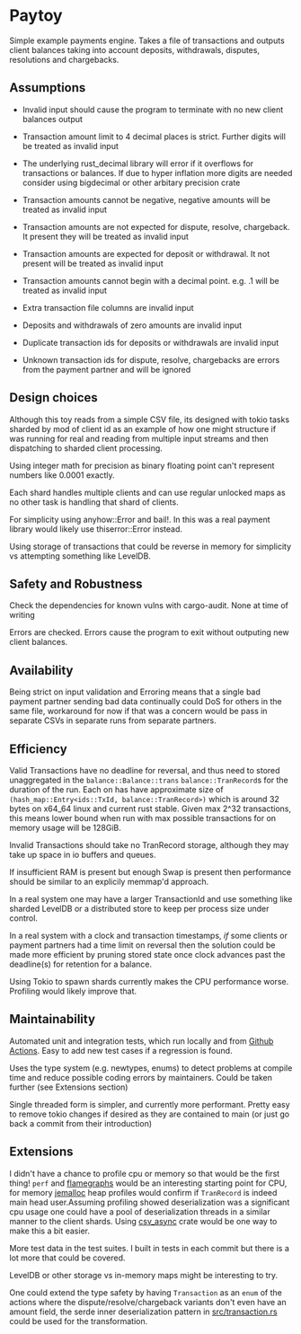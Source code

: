# Paytoy
Simple example payments engine. Takes a file of transactions and outputs client balances taking into account deposits, withdrawals, disputes, resolutions and chargebacks.

## Assumptions

* Invalid input should cause the program to terminate with no new client balances output

* Transaction amount limit to 4 decimal places is strict. Further digits will be treated as invalid input

* The underlying rust_decimal library will error if it overflows for transactions or balances.  If due to hyper inflation more digits are needed consider using bigdecimal or other arbitary precision crate

* Transaction amounts cannot be negative, negative amounts will be treated as invalid input

* Transaction amounts are not expected for dispute, resolve, chargeback. It present they will be treated as invalid input

* Transaction amounts are expected for deposit or withdrawal. It not present will be treated as invalid input

* Transaction amounts cannot begin with a decimal point. e.g. .1 will be treated as invalid input 

* Extra transaction file columns are invalid input

* Deposits and withdrawals of zero amounts are invalid input

* Duplicate transaction ids for deposits or withdrawals are invalid input

* Unknown transaction ids for dispute, resolve, chargebacks are errors from the payment partner and will be ignored

## Design choices
Although this toy reads from a simple CSV file, its designed with tokio tasks sharded by mod of client id as an example of how one might structure if was running for real and reading from multiple input streams and then dispatching to sharded client processing.

Using integer math for precision as binary floating point can't represent numbers like 0.0001 exactly. 

Each shard handles multiple clients and can use regular unlocked maps as no other task is handling that shard of clients.

For simplicity using anyhow::Error and bail!. In this was a real payment library would likely use thiserror::Error instead.

Using storage of transactions that could be reverse in memory for simplicity vs attempting something like LevelDB.

## Safety and Robustness

Check the dependencies for known vulns with cargo-audit.  None at time of writing

Errors are checked.  Errors cause the program to exit without outputing new client balances. 

## Availability

Being strict on input validation and Erroring means that a single bad payment partner sending bad data continually could DoS for others in the same file, workaround for now if that was a concern would be pass in separate CSVs in separate runs from separate partners.

## Efficiency

Valid Transactions have no deadline for reversal, and thus need to stored unaggregated in the `balance::Balance::trans` `balance::TranRecord`s for the duration of the run. Each on has have approximate size of `(hash_map::Entry<ids::TxId, balance::TranRecord>)` which is around 32 bytes on x64_64 linux and current rust stable.  Given max 2^32 transactions, this means lower bound when run with max possible transactions for on memory usage will be 128GiB.

Invalid Transactions should take no TranRecord storage, although they may take up space in io buffers and queues.

If insufficient RAM is present but enough Swap is present then performance should be similar to an explicily memmap'd approach.  

In a real system one may have a larger TransactionId and use something like sharded LevelDB or a distributed store to keep per process size under control.

In a real system with a clock and transaction timestamps, *if* some clients or payment partners had a time limit on reversal then the solution could be made more efficient by pruning stored state once clock advances past the deadline(s) for retention for a balance.

Using Tokio to spawn shards currently makes the CPU performance worse.  Profiling would likely improve that. 

## Maintainability

Automated unit and integration tests, which run locally and from [Github Actions](.github/workflows/paytoy-linux.yml]). Easy to add new test cases if a regression is found.

Uses the type system (e.g. newtypes, enums) to detect problems at compile time and reduce possible coding errors by maintainers. Could be taken further (see Extensions section)

Single threaded form is simpler, and currently more performant.  Pretty easy to remove tokio changes if desired as they are contained to main (or just go back a commit from their introduction)

## Extensions

I didn't have a chance to profile cpu or memory so that would be the first thing! `perf` and [flamegraphs](https://www.brendangregg.com/FlameGraphs/cpuflamegraphs.html) would be an interesting starting point for CPU, for memory [jemalloc](https://jemalloc.net/) heap profiles would confirm if `TranRecord` is indeed main head user.Assuming profiling showed deserialization was a significant cpu usage one could have a pool of deserialization threads in a similar manner to the client shards.  Using [csv_async](https://crates.io/crates/csv-async) crate would be one way to make this a bit easier. 

More test data in the test suites. I built in tests in each commit but there is a lot more that could be covered.

LevelDB or other storage vs in-memory maps might be interesting to try.

One could extend the type safety by having `Transaction` as an `enum` of the actions where the dispute/resolve/chargeback variants don't even have an amount field,  the serde inner deserialization pattern in [src/transaction.rs](src/transaction.rs) could be used for the transformation.